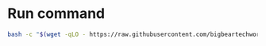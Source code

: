 # Run command

```bash
bash -c "$(wget -qLO - https://raw.githubusercontent.com/bigbeartechworld/big-bear-scripts/master/generate-file-browser-quantum-config/run.sh)"
```
